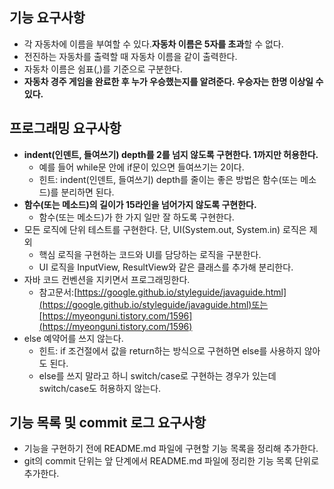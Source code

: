 ## 기능 요구사항

-   각 자동차에 이름을 부여할 수 있다.**자동차 이름은 5자를 초과**할 수 없다.
-   전진하는 자동차를 출력할 때 자동차 이름을 같이 출력한다.
-   자동차 이름은 쉼표(,)를 기준으로 구분한다.
-   **자동차 경주 게임을 완료한 후 누가 우승했는지를 알려준다. 우승자는 한명 이상일 수 있다.**

## 프로그래밍 요구사항

-   **indent(인덴트, 들여쓰기) depth를 2를 넘지 않도록 구현한다. 1까지만 허용한다.**
    -   예를 들어 while문 안에 if문이 있으면 들여쓰기는 2이다.
    -   힌트: indent(인덴트, 들여쓰기) depth를 줄이는 좋은 방법은 함수(또는 메소드)를 분리하면 된다.
-   **함수(또는 메소드)의 길이가 15라인을 넘어가지 않도록 구현한다.**
    -   함수(또는 메소드)가 한 가지 일만 잘 하도록 구현한다.
-   모든 로직에 단위 테스트를 구현한다. 단, UI(System.out, System.in) 로직은 제외
    -   핵심 로직을 구현하는 코드와 UI를 담당하는 로직을 구분한다.
    -   UI 로직을 InputView, ResultView와 같은 클래스를 추가해 분리한다.
-   자바 코드 컨벤션을 지키면서 프로그래밍한다.
    -   참고문서:[https://google.github.io/styleguide/javaguide.html](https://google.github.io/styleguide/javaguide.html)또는[https://myeonguni.tistory.com/1596](https://myeonguni.tistory.com/1596)
-   else 예약어를 쓰지 않는다.
    -   힌트: if 조건절에서 값을 return하는 방식으로 구현하면 else를 사용하지 않아도 된다.
    -   else를 쓰지 말라고 하니 switch/case로 구현하는 경우가 있는데 switch/case도 허용하지 않는다.

## 기능 목록 및 commit 로그 요구사항

-   기능을 구현하기 전에 README.md 파일에 구현할 기능 목록을 정리해 추가한다.
-   git의 commit 단위는 앞 단계에서 README.md 파일에 정리한 기능 목록 단위로 추가한다.